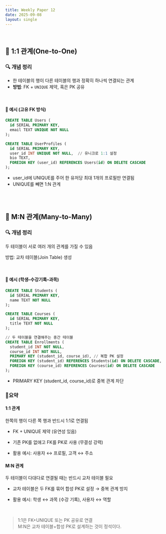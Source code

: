 ```yaml
---
title: Weekly Paper 12  
date: 2025-09-08 
layout: single  
---
```


<br>

## 📌 1:1 관계(One-to-One)

### 🔍 개념 정리
- 한 테이블의 행이 다른 테이블의 행과 정확히 하나씩 연결되는 관계  
- **방법**: FK + `UNIQUE` 제약, 혹은 PK 공유  

<br>

#### 📍 예시 (고유 FK 방식)

```sql
CREATE TABLE Users (
  id SERIAL PRIMARY KEY,
  email TEXT UNIQUE NOT NULL
);

CREATE TABLE UserProfiles (
  id SERIAL PRIMARY KEY,
  user_id INT UNIQUE NOT NULL,  // 유니크로 1:1 설정
  bio TEXT,
  FOREIGN KEY (user_id) REFERENCES Users(id) ON DELETE CASCADE
);
```
- user_id에 UNIQUE를 주어 한 유저당 최대 1개의 프로필만 연결됨
- UNIQUE를 빼면 1:N 관계

<br><br>
  
## 📌 M:N 관계(Many-to-Many)

### 🔍 개념 정리

두 테이블이 서로 여러 개의 관계를 가질 수 있음

방법: 교차 테이블(Join Table) 생성

<br>
 
#### 📍 예시 (학생–수강기록–과목)

```sql
CREATE TABLE Students (
  id SERIAL PRIMARY KEY,
  name TEXT NOT NULL
);

CREATE TABLE Courses (
  id SERIAL PRIMARY KEY,
  title TEXT NOT NULL
);

// 두 테이블을 연결해주는 중간 테이블
CREATE TABLE Enrollments (
  student_id INT NOT NULL,
  course_id INT NOT NULL,
  PRIMARY KEY (student_id, course_id), // 복합 PK 설정
  FOREIGN KEY (student_id) REFERENCES Students(id) ON DELETE CASCADE,
  FOREIGN KEY (course_id) REFERENCES Courses(id) ON DELETE CASCADE
);
```
- PRIMARY KEY (student_id, course_id)로 중복 관계 차단

### 📝요약

#### 1:1 관계

한쪽의 행이 다른 쪽 행과 반드시 1:1로 연결됨

- FK + UNIQUE 제약 (유연성 있음)

- 기존 PK를 없애고 FK를 PK로 사용 (무결성 강력) 

- 활용 예시: 사용자 ↔ 프로필, 고객 ↔ 주소

#### M:N 관계

두 테이블이 다대다로 연결될 때는 반드시 교차 테이블 필요

- 교차 테이블은 두 FK를 묶어 합성 PK로 설정 → 중복 관계 방지

- 활용 예시: 학생 ↔ 과목 (수강 기록), 사용자 ↔ 역할

<br>

> 1:1은 FK+UNIQUE 또는 PK 공유로 연결<br>
> M:N은 교차 테이블+합성 PK로 설계하는 것이 정석이다.
